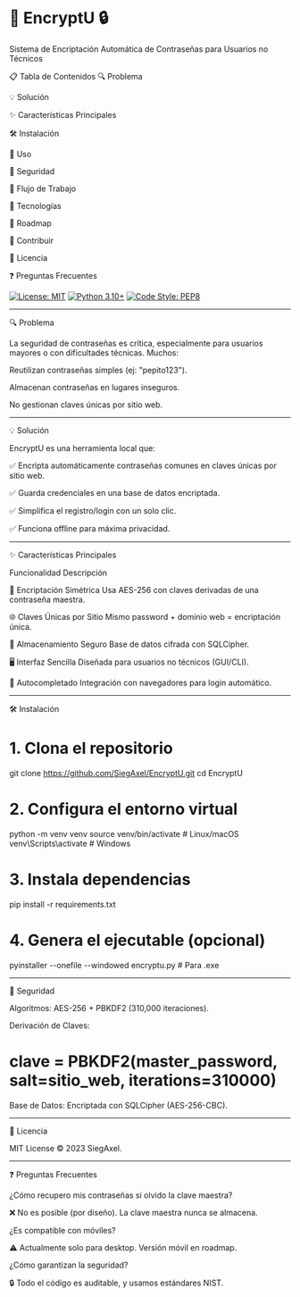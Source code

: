 # 📌 EncryptU 🔒
Sistema de Encriptación Automática de Contraseñas para Usuarios no Técnicos

📋 Tabla de Contenidos
🔍 Problema

💡 Solución

✨ Características Principales

🛠️ Instalación

🚀 Uso

🔐 Seguridad

🔄 Flujo de Trabajo

🧠 Tecnologías

📅 Roadmap

🤝 Contribuir

📜 Licencia

❓ Preguntas Frecuentes




[![License: MIT](https://img.shields.io/badge/License-MIT-yellow.svg)](https://opensource.org/licenses/MIT)
[![Python 3.10+](https://img.shields.io/badge/Python-3.10%2B-blue.svg)](https://www.python.org/)
[![Code Style: PEP8](https://img.shields.io/badge/code%20style-PEP8-brightgreen.svg)](https://peps.python.org/pep-0008/)

----------------------------------------------------------------------------------------------------------------------------------------------------------------------


🔍 Problema


La seguridad de contraseñas es crítica, especialmente para usuarios mayores o con dificultades técnicas. Muchos:

Reutilizan contraseñas simples (ej: "pepito123").

Almacenan contraseñas en lugares inseguros.

No gestionan claves únicas por sitio web.

----------------------------------------------------------------------------------------------------------------------------------------------------------------------

💡 Solución


EncryptU es una herramienta local que:

✅ Encripta automáticamente contraseñas comunes en claves únicas por sitio web.

✅ Guarda credenciales en una base de datos encriptada.

✅ Simplifica el registro/login con un solo clic.

✅ Funciona offline para máxima privacidad.

----------------------------------------------------------------------------------------------------------------------------------------------------------------------

✨ Características Principales

Funcionalidad	Descripción

🔄 Encriptación Simétrica	Usa AES-256 con claves derivadas de una contraseña maestra.

🌐 Claves Únicas por Sitio	Mismo password + dominio web = encriptación única.

💾 Almacenamiento Seguro	Base de datos cifrada con SQLCipher.

🖥️ Interfaz Sencilla	Diseñada para usuarios no técnicos (GUI/CLI).

🔄 Autocompletado	Integración con navegadores para login automático.

----------------------------------------------------------------------------------------------------------------------------------------------------------------------

🛠️ Instalación

# 1. Clona el repositorio
git clone https://github.com/SiegAxel/EncryptU.git
cd EncryptU

# 2. Configura el entorno virtual
python -m venv venv
source venv/bin/activate  # Linux/macOS
venv\Scripts\activate     # Windows

# 3. Instala dependencias
pip install -r requirements.txt

# 4. Genera el ejecutable (opcional)
pyinstaller --onefile --windowed encryptu.py  # Para .exe


----------------------------------------------------------------------------------------------------------------------------------------------------------------------

🔐 Seguridad

Algoritmos: AES-256 + PBKDF2 (310,000 iteraciones).

Derivación de Claves:

# clave = PBKDF2(master_password, salt=sitio_web, iterations=310000)

Base de Datos: Encriptada con SQLCipher (AES-256-CBC).

----------------------------------------------------------------------------------------------------------------------------------------------------------------------

📜 Licencia

MIT License © 2023 SiegAxel.

----------------------------------------------------------------------------------------------------------------------------------------------------------------------


❓ Preguntas Frecuentes

¿Cómo recupero mis contraseñas si olvido la clave maestra?

❌ No es posible (por diseño). La clave maestra nunca se almacena.

¿Es compatible con móviles?

⚠️ Actualmente solo para desktop. Versión móvil en roadmap.

¿Cómo garantizan la seguridad?

🔒 Todo el código es auditable, y usamos estándares NIST.
